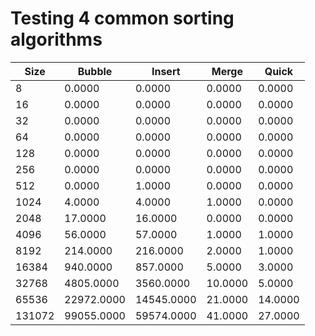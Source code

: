 # Testing 4 common sorting algorithms

|    Size |     Bubble |     Insert |      Merge |      Quick |
|---------|------------|------------|------------|------------|
|       8 |     0.0000 |     0.0000 |     0.0000 |     0.0000 |
|      16 |     0.0000 |     0.0000 |     0.0000 |     0.0000 |
|      32 |     0.0000 |     0.0000 |     0.0000 |     0.0000 |
|      64 |     0.0000 |     0.0000 |     0.0000 |     0.0000 |
|     128 |     0.0000 |     0.0000 |     0.0000 |     0.0000 |
|     256 |     0.0000 |     0.0000 |     0.0000 |     0.0000 |
|     512 |     0.0000 |     1.0000 |     0.0000 |     0.0000 |
|    1024 |     4.0000 |     4.0000 |     1.0000 |     0.0000 |
|    2048 |    17.0000 |    16.0000 |     0.0000 |     0.0000 |
|    4096 |    56.0000 |    57.0000 |     1.0000 |     1.0000 |
|    8192 |   214.0000 |   216.0000 |     2.0000 |     1.0000 |
|   16384 |   940.0000 |   857.0000 |     5.0000 |     3.0000 |
|   32768 |  4805.0000 |  3560.0000 |    10.0000 |     5.0000 |
|   65536 | 22972.0000 | 14545.0000 |    21.0000 |    14.0000 |
|  131072 | 99055.0000 | 59574.0000 |    41.0000 |    27.0000 |
